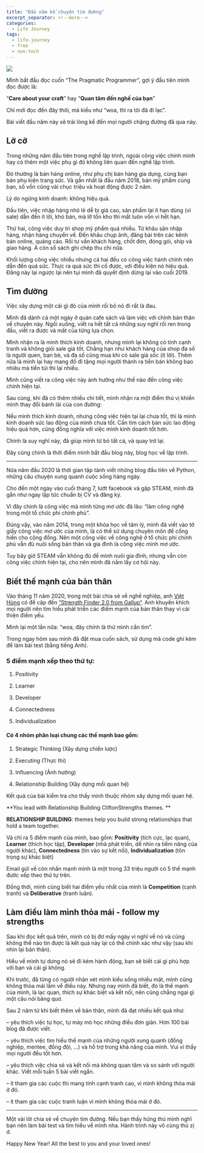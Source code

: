 ```yaml
---
title: "Đầu năm kể chuyện tìm đường"
excerpt_separator: <!--more-->
categories:
  - Life Journey
tags:
  - life-journey
  - free
  - non-tech
---
```


![](/assets/images/2023/02/2023-02-dau-nam-ke-chuyen-tim-duong-cover.webp)

Mình bắt đầu đọc cuốn “The Pragmatic Programmer”, gợi ý đầu tiên mình đọc được là:

“**Care about your craft**” hay “**Quan tâm đến nghề của bạn**”

Chỉ mới đọc đến đây thôi, mà kiểu như “woa, thì ra tôi đã đi lạc”. 

Bài viết đầu năm này sẽ trải lòng kể đến mọi người chặng đường đã qua này.

## Lỡ cỡ
Trong những năm đầu tiên trong nghề lập trình, ngoài công việc chính mình hay có thêm một việc phụ gì đó không liên quan đến nghề lập trình. 

Đó thường là bán hàng online, như phụ chị bán hàng gia dụng, cùng bạn bán phụ kiện trang sức. Và gần nhất là đầu năm 2018, bán mỹ phẩm cùng bạn, số vốn cũng vài chục triệu và hoạt động được 2 năm.

Lý do ngừng kinh doanh: không hiệu quả. 

Đầu tiên, việc nhập hàng nhỏ lẻ dễ bị giá cao, sản phẩm lại ít hạn dùng (vì sale) dẫn đến ít lời, khó bán, mà lỡ tồn kho thì mất luôn vốn vì hết hạn.

Thứ hai, công việc duy trì shop mỹ phẩm quá nhiều. Từ khâu săn nhập hàng, nhận hàng chuyển về. Đến khâu chụp ảnh, đăng bài trên các kênh bán online, quảng cáo. Rồi tư vấn khách hàng, chốt đơn, đóng gói, ship và giao hàng. À còn sổ sách ghi chép thu chi nữa.

Khối lượng công việc nhiều nhưng cả hai đều có công việc hành chính nên dẫn đến quá sức. Thực ra quá sức thì cố được, với điều kiện nó hiệu quả. Đằng này lại ngược lại nên tụi mình đã quyết định dừng lại vào cuối 2019.

## Tìm đường
Việc xây dựng một cái gì đó của mình rồi bỏ nó đi rất là đau. 

Mình đã dành cả một ngày ở quán cafe sách và làm việc với chính bản thân về chuyện này. Ngồi xuống, viết ra hết tất cả những suy nghĩ rối ren trong đầu, viết ra được và mất của từng lựa chọn.

Mình nhận ra là mình thích kinh doanh, nhưng mình lại không có tính cạnh tranh và không giỏi sale giá tốt. Chẳng hạn như khách hàng của shop đa số là người quen, bạn bè, và đa số cũng mua khi có sale giá sốc (ít lời). Thêm nữa là mình lại hay mang đồ đi tặng mọi người thành ra tiền bán không bao nhiêu mà tiền túi thì lại nhiều.

Mình cũng viết ra công việc này ảnh hưởng như thế nào đến công việc chính hiện tại.

Sau cùng, khi đã có thêm nhiều chi tiết, mình nhận ra một điểm thú vị khiến mình thay đổi bánh lái của con đường:

Nếu mình thích kinh doanh, nhưng công việc hiện tại lại chưa tốt, thì là mình kinh doanh sức lao động của mình chưa tốt. Cần tìm cách bán sức lao động hiệu quả hơn, cũng đồng nghĩa với việc mình kinh doanh tốt hơn.

Chính là suy nghĩ này, đã giúp mình từ bỏ tất cả, và quay trở lại. 

Đây cũng chính là thời điểm mình bắt đầu blog này, blog học về lập trình.

---

Nửa năm đầu 2020 là thời gian tập tành viết những blog đầu tiên về Python, những câu chuyện xung quanh cuộc sống hàng ngày. 

Cho đến một ngày vào cuối tháng 7, lướt facebook và gặp STEAM, mình đã gần như ngay lập tức chuẩn bị CV và đăng ký. 

Vì đây chính là công việc mà mình từng mơ ước đã lâu: “làm công nghệ trong một tổ chức phi chính phủ”.

Đúng vậy, vào năm 2014, trong một khóa học về tâm lý, mình đã viết vào tờ giấy công việc mơ ước của mình, là có thể sử dụng chuyên môn để cống hiến cho cộng đồng. Nên một công việc về công nghệ ở tổ chức phi chính phủ vẫn đủ nuôi sống bản thân và gia đình là công việc mình mơ ước.

Tuy bây giờ STEAM vẫn không đủ để mình nuôi gia đình, nhưng vẫn còn công việc chính hiện tại, cho nên mình đã nắm lấy cơ hội này.

## Biết thế mạnh của bản thân
Vào tháng 11 năm 2020, trong một bài chia sẻ về nghề nghiệp, anh [Việt Hùng](https://viethungnguyen.com/2020/04/30/tap-hop-cac-bai-chia-se-va-thu-am-cua-viet-hung/) có đề cập đến [“Strength Finder 2.0 from Gallup“](https://ti.ki/TdEzPKre/SF-2). Anh khuyến khích mọi người nên tìm hiểu phát triển các điểm mạnh của bản thân thay vì cải thiện điểm yếu.

Mình lại một lần nữa: “woa, đây chính là thứ mình cần tìm”. 

Trong ngay hôm sau mình đã đặt mua cuốn sách, sử dụng mã code ghi kèm để làm bài test (bằng tiếng Anh). 

### 5 điểm mạnh xếp theo thứ tự:

1. Positivity

2.  Learner

3. Developer

4. Connectedness

5. Individualization

#### Có 4 nhóm phân loại chung các thế mạnh bao gồm: 

1. Strategic Thinking (Xây dựng chiến lược)

2.  Executing (Thực thi)

3. Influencing (Ảnh hưởng)

4. Relationship Building (Xây dựng mối quan hệ)

Kết quả của bài kiểm tra cho thấy mình thuộc nhóm xây dựng mối quan hệ. 

**You lead with Relationship Building CliftonStrengths themes. **

**RELATIONSHIP BUILDING**: themes help you build strong relationships that hold a team together.

Và chỉ ra 5 điểm mạnh của mình, bao gồm: **Positivity** (tích cực, lạc quan), **Learner** (thích học tập), **Developer** (nhà phát triển, dễ nhìn ra tiềm năng của người khác), **Connectedness** (tin vào sự kết nối), **Individualization** (tôn trọng sự khác biệt)

Email gửi về còn nhấn mạnh mình là một trong 33 triệu người có 5 thế mạnh đước xếp theo thứ tự trên.

Đồng thời, mình cũng biết hai điểm yếu nhất của mình là **Competition** (cạnh tranh) và **Deliberative** (tranh luận).

## Làm điều làm mình thỏa mái - follow my strengths
Sau khi đọc kết quả trên, mình có bị đơ mấy ngày vì nghĩ về nó và cũng không thể nào tin được là kết quả này lại có thể chính xác như vậy (sau khi nhìn lại bản thân).

Hiểu về mình tự dưng nó sẽ đi kèm hành động, bạn sẽ biết cái gì phù hợp với bạn và cái gì không. 

Khi trước, đã từng có người nhận xét mình kiểu sống nhiều mặt, mình cũng không thỏa mái lắm về điều này. Nhưng nay mình đã biết, đó là thế mạnh của mình, là lạc quan, thích sự khác biệt và kết nối, nên cũng chẳng ngại gì một câu nói bâng quơ.

Sau 2 năm từ khi biết thêm về bản thân, mình đã đạt nhiều kết quả như:

– yêu thích việc tự học, tự mày mò học những điều đơn giản. Hơn 100 bài blog đã được viết.

– yêu thích việc tìm hiểu thế mạnh của những người xung quanh (đồng nghiệp, mentee, đồng đội, …) và hỗ trợ trong khả năng của mình. Vui vì thấy mọi người đều tốt hơn.

–  yêu thích việc chia sẻ và kết nối mà không quan tâm và so sánh với người khác. Viết mỗi tuần 5 bài viết ngắn.

– ít tham gia các cuộc thi mang tính cạnh tranh cao, vì mình không thỏa mái ở đó.

– ít tham gia các cuộc tranh luận vì mình không thỏa mái ở đó.

---

Một vài lời chia sẻ về chuyện tìm đường. Nếu bạn thấy hứng thú mình nghĩ bạn nên làm bài test và tìm hiểu về mình nha. Hành trình này vô cùng thú zị ớ.

Happy New Year! All the best to you and your loved ones!